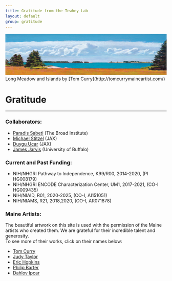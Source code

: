 ```yaml
---
title: Gratitude from the Tewhey Lab
layout: default
group: gratitude
---
```


<img class="img-fluid mx-auto d-block" src="/static/img/acknowledgements_long_meadow_and_islands_tom_curry.png" alt="Long Meadow and Islands by Tom Curry" style="paddig-bottom:0.5em;">
Long Meadow and Islands by [Tom Curry](http://tomcurrymaineartist.com/)

# Gratitude
---

### Collaborators:
  - [Paradis Sabeti](https://www.sabetilab.org) (The Broad Institute)
  - [Michael Stitzel](https://www.jax.org/research-and-faculty/research-labs/the-stitzel-lab) (JAX)
  - [Duygu Ucar](https://www.jax.org/research-and-faculty/research-labs/the-ucar-lab) (JAX)
  - [James Jarvis](http://medicine.buffalo.edu/faculty/profile.html?ubit=jamesjar) (University of Buffalo)
  
### Current and Past Funding:
  - NIH/NHGRI Pathway to Independence, K99/R00, 2014-2020, (PI HG008179)
  - NIH/NHGRI ENCODE Characterization Center, UM1, 2017-2021, (CO-I HG009435)
  - NIH/NIAID, R01, 2020-2025, (CO-I, AI151051)
  - NIH/NIAMS, R21, 2018,2020, (CO-I, AR071878)  
  
### Maine Artists:
The beautiful artwork on this site is used with the permission of the Maine artists who created them. We are grateful for their incredible talent and generosity.  
To see more of their works, click on their names below:
  - [Tom Curry](http://tomcurrymaineartist.com/)
  - [Judy Taylor](http://www.judytaylorstudio.com/)
  - [Eric Hopkins](http://www.erichopkins.com/)
  - [Philip Barter](http://thebarterarthouse.com/philip-barter)
  - [Dahlov Ipcar](https://www.dahlovipcarart.com/)
